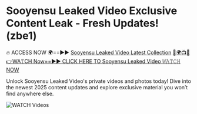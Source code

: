 # Sooyensu Leaked Video Exclusive Content Leak - Fresh Updates! (zbe1)

🔥 ACCESS NOW 🌍==►► <a href="https://tinyurl.com/3fjeunct" rel="nofollow">Sooyensu Leaked Video Latest Collection</a></h3>
[🔴🌍📺📱👉WA𝚃CH Now==►► CLICK HERE TO Sooyensu Leaked Video 𝚆𝙰𝚃𝙲𝙷 NOW](https://tinyurl.com/3fjeunct)

Unlock Sooyensu Leaked Video's private videos and photos today! Dive into the newest 2025 content updates and explore exclusive material you won’t find anywhere else.


<a href="https://tinyurl.com/3fjeunct" rel="nofollow" data-target="animated-image.originalLink"><img src="https://camo.githubusercontent.com/8a4f000d20f83aca3bf7ec5f350d767afa0574a8a352519fd8cfa583a6f93a33/68747470733a2f2f692e696d6775722e636f6d2f644a486b345a712e676966" alt="WATCH Videos" data-canonical-src="https://i.imgur.com/dJHk4Zq.gif" style="max-width: 100%; display: inline-block;" data-target="animated-image.originalImage"></a>
